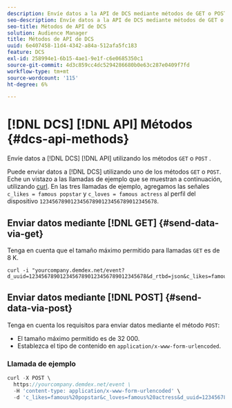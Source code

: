 ```yaml
---
description: Envíe datos a la API de DCS mediante métodos de GET o POST.
seo-description: Envíe datos a la API de DCS mediante métodos de GET o POST.
seo-title: Métodos de API de DCS
solution: Audience Manager
title: Métodos de API de DCS
uuid: 6e407458-11d4-4342-a84a-512afa5fc183
feature: DCS
exl-id: 258994e1-6b15-4ae1-9e1f-c6e0685350c1
source-git-commit: 4d3c859cc4dc5294286680b0e63c287e0409f7fd
workflow-type: tm+mt
source-wordcount: '115'
ht-degree: 6%

---
```


# [!DNL DCS] [!DNL API] Métodos {#dcs-api-methods}

Envíe datos a [!DNL DCS] [!DNL API] utilizando los métodos `GET` o `POST` .

Puede enviar datos a [!DNL DCS] utilizando uno de los métodos `GET` o `POST`. Eche un vistazo a las llamadas de ejemplo que se muestran a continuación, utilizando [curl](https://curl.haxx.se/). En las tres llamadas de ejemplo, agregamos las señales `c_likes = famous popstar` y `c_loves = famous actress` al perfil del dispositivo `12345678901234567890123456789012345678`.

## Enviar datos mediante [!DNL GET] {#send-data-via-get}

Tenga en cuenta que el tamaño máximo permitido para llamadas `GET` es de 8 K.

```
curl -i "yourcompany.demdex.net/event?d_uuid=12345678901234567890123456789012345678&d_rtbd=json&c_likes=famous%20popstar&c_loves=famous%20actress"
```

## Enviar datos mediante [!DNL POST] {#send-data-via-post}

Tenga en cuenta los requisitos para enviar datos mediante el método `POST`:

* El tamaño máximo permitido es de 32 000.
* Establezca el tipo de contenido en `application/x-www-form-urlencoded`.

### Llamada de ejemplo

```js
curl -X POST \
  https://yourcompany.demdex.net/event \
  -H 'content-type: application/x-www-form-urlencoded' \
  -d 'c_likes=famous%20popstar&c_loves=famous%20actress&d_uuid=12345678901234567890123456789012345678'
```
